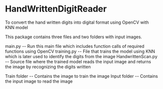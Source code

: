 # HandWrittenDigitReader
To convert the hand written digits into digital format using OpenCV with KNN model

This package contains three files and two folders with input images.

main.py -- Run this main file which includes function calls of required functions using OpenCV
training.py -- File that trains the model using KNN which is later used to identify the digits from the image
HandwrittenScan.py -- Source file where the trained model reads the input image and returns the image by recognizing the digits written

Train folder -- Contains the image to train the image
Input folder -- Contains the input image to read the image
